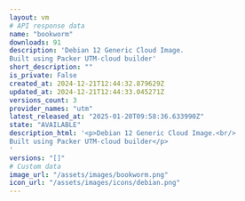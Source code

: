 ```yaml
---
layout: vm
# API response data
name: "bookworm"
downloads: 91
description: 'Debian 12 Generic Cloud Image. 
Built using Packer UTM-cloud builder'
short_description: ""
is_private: False
created_at: 2024-12-21T12:44:32.879629Z
updated_at: 2024-12-21T12:44:33.045271Z
versions_count: 3
provider_names: "utm"
latest_released_at: "2025-01-20T09:58:36.633990Z"
state: "AVAILABLE"
description_html: '<p>Debian 12 Generic Cloud Image.<br/>
Built using Packer UTM-cloud builder</p>
'
versions: "[]"
# Custom data
image_url: "/assets/images/bookworm.png"
icon_url: "/assets/images/icons/debian.png"
---
```

